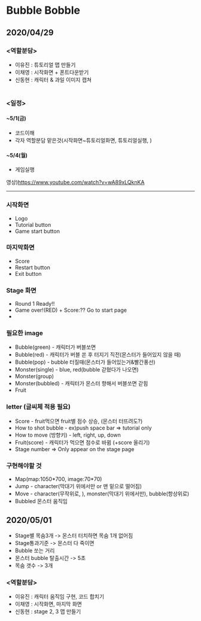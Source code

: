 # Bubble Bobble
## 2020/04/29
### <역할분담>
  * 이유진 : 튜토리얼 맵 만들기<br>
  * 이채영 : 시작화면 + 폰트다운받기<br>  
  * 신동현 : 캐릭터 & 과일 이미지 캡쳐<br><br>

### <일정>
#### ~5/1(금)
  * 코드이해
  * 각자 역할분담 맡은것(시작화면~튜토리얼화면, 튜토리얼실행, )
#### ~5/4(월)
  * 게임실행
  
영상)https://www.youtube.com/watch?v=wA89xLQknKA

<hr>

### 시작화면
  * Logo
  * Tutorial button
  * Game start button
  
### 마지막화면
  * Score
  * Restart button
  * Exit button
### Stage 화면
  * Round 1
    Ready!!
  * Game over!(RED) + Score:??
    Go to start page
  *
### 필요한 image
  * Bubble(green) - 캐릭터가 버블쏘면
  * Bubble(red) - 캐릭터가 버블 쏜 후 터지기 직전(몬스터가 들어있지 않을 때)
  * Bubble(pop) - bubble 터질때(몬스터가 들어있는거&빨간풍선)
  * Monster(single) - blue, red(bubble 갇혔다가 나오면)
  * Monster(group)
  * Monster(bubbled) - 캐릭터가 몬스터 향해서 버블쏘면 갇힘
  * Fruit

### letter (글씨체 적용 필요)
  * Score - fruit먹으면 fruit별 점수 상승, (몬스터 터뜨려도?)
  * How to shot bubble - ex)push space bar => tutorial only
  * How to move (방향키) - left, right, up, down
  * Fruit(score) - 캐릭터가 먹으면 점수로 바뀜 (+score 올리기)
  * Stage number => Only appear on the stage page

### 구현해야할 것
  * Map(map:1050\*700, image:70\*70)
  * Jump - character(막대기 위에서만 or 맨 밑으로 떨어짐)
  * Move - character(무작위로, ), monster(막대기 위에서만), bubble(항상위로)
  * Bubbled 몬스터 움직임

## 2020/05/01
  * Stage별 목숨3개 -> 몬스터 터치하면 목숨 1개 없어짐
  * Stage통과기준 -> 몬스터 다 죽이면
  * Bubble 쏘는 거리
  * 몬스터 bubble 탈출시간 -> 5초
  * 목숨 갯수 -> 3개
  
### <역할분담>
  * 이유진 : 캐릭터 움직임 구현, 코드 합치기<br>
  * 이채영 : 시작화면, 마지막 화면<br>  
  * 신동현 : stage 2, 3 맵 만들기<br><br>
  
